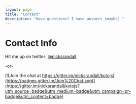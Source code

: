 ```yaml
---
layout: page
title: "Contact"
description: "Have questions? I have answers (maybe)."
---
```


# Contact Info
Hit me up on twitter: [@nicksrandall](http://twitter.com/nicksrandall)

-or-

[![Join the chat at https://gitter.im/nicksrandall/kotojs](https://badges.gitter.im/Join%20Chat.svg)](https://gitter.im/nicksrandall/kotojs?utm_source=badge&utm_medium=badge&utm_campaign=pr-badge&utm_content=badge)
